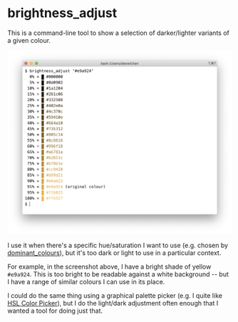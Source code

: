 # brightness_adjust

This is a command-line tool to show a selection of darker/lighter variants of a given colour.

<img src="./screenshot_yellow.png" alt="A terminal window running the command 'brightness_adjust #e9a924', followed by different shades of the same colour, ranging from dark to light.">

I use it when there's a specific hue/saturation I want to use (e.g. chosen by [dominant_colours]), but it's too dark or light to use in a particular context.

For example, in the screenshot above, I have a bright shade of yellow `#e9a924`.
This is too bright to be readable against a white background -- but I have a range of similar colours I can use in its place.

I could do the same thing using a graphical palette picker (e.g. I quite like [HSL Color Picker]), but I do the light/dark adjustment often enough that I wanted a tool for doing just that.

[dominant_colours]: https://github.com/alexwlchan/dominant_colours
[HSL Color Picker]: https://hslpicker.com
